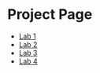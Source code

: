 # Project Page

<ul>
    <li><a href="lab1demo/index.html" target="_blank">Lab 1</a></li>
    <li><a href="lab2demo/index.html" target="_blank">Lab 2</a></li>
    <li><a href="lab3demo/index.html" target="_blank">Lab 3</a></li>
    <li><a href="lab4demo/index.html" target="_blank">Lab 4</a></li>
</ul>



